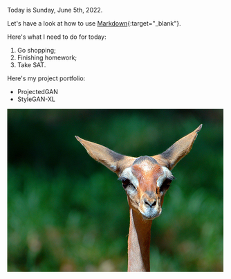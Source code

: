 Today is Sunday, June 5th, 2022.

Let's have a look at how to use [Markdown](https://www.markdownguide.org/cheat-sheet/){:target="_blank"}.

Here's what I need to do for today:
1. Go shopping;
2. Finishing homework;
3. Take SAT.

Here's my project portfolio:
- ProjectedGAN
- StyleGAN-XL

![image](deer.png)
